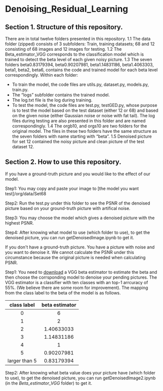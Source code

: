 # Denoising_Residual_Learning

## Section 1. Structure of this repository.
 
There are in total twelve folders presented in this repository.
1.1 The data folder (zipped) consists of 3 subfolders: Train, training datasets; 68 and 12 consisting of 68 images and 12 images for testing.
1.2 The Beta_estimator_VGG corresponds to the classification model which is trained to detect the beta level of each given noisy picture.
1.3 The seven folders beta0.83179394, beta0.90207981, beta1.14831186, beta1.4063303, beta1, beta2, beta6, contains the code and trained model for each beta level correspondingly. Within each folder:
- To train the model, the code files are utils.py, dataset.py, models.py, train.py.
- The “logs” subfolder contains the trained model.
- The log.txt file is the log during training.
- To test the model, the code files are test.py, testGED.py, whose purpose is to test the model based on the test dataset (either 12 or 68) and based on the given noise (either Gaussian noise or noise with fat tail). The log files during testing are also presented in this folder and are named correspondingly.
1.4 The orgb10, and orgs10 are two folders for the original model. The files in these two folders have the same structure as the seven folders with name starting with “beta”.
1.5 Denoised picture for set 12 contained the noisy picture and clean picture of the test dataset 12.

## Section 2. How to use this repository.

If you have a ground-truth picture and you would like to the effect of our model. 

Step1: You may copy and paste your image to [the model you want test]/org/data/Set68 

Step2: Run the test.py under this folder to see the PSNR of the denoised picture based on your ground-truth picture with artifical noise. 

Step3: You may choose the model which gives a denoised picture with the highest PSNR.

Step4: After knowing what model to use (which folder to use), to get the denoised picture, you can run getDenoisedImage.ipynb to get it.

If you don't have a ground-truth picture. You have a picture with noise and you want to denoise it. We cannot calculate the PSNR under this circumstance because the original picture is needed when calculating PSNR. 

Step1: You need to [download](https://drive.google.com/open?id=1JY9jBRAHLjDyIryFfgLIybn9qaQ8LAnG) a VGG beta estimator to estimate the beta and then choose the corrsponding model to denoise your pending pictures. The VGG estimator is a classifier with ten classes with an top-1 arrcuracy of 55%. (We believe there are some room for improvement). The mapping from the class label to the beta of the model is as follows.

class label | beta estimator
:-: | :-: 
0 | 6 
1 | 2
2 | 1.40633033 
3 | 1.14831186
4 | 1 
5 | 0.90207981
larger than 5 | 0.83179394

Step2: After knowing what beta value does your picture have (which folder to use), to get the denoised picture, you can run getDenoisedImage2.ipynb (in the *Beta_estimator_VGG* folder) to get it.
